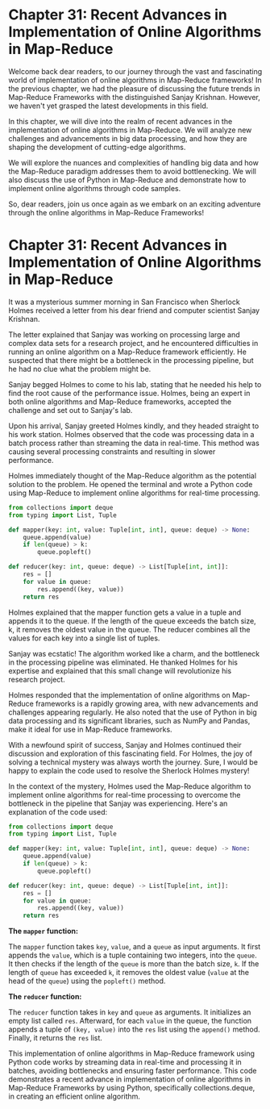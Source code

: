 # Chapter 31: Recent Advances in Implementation of Online Algorithms in Map-Reduce

Welcome back dear readers, to our journey through the vast and fascinating world of implementation of online algorithms in Map-Reduce frameworks! 
In the previous chapter, we had the pleasure of discussing the future trends in Map-Reduce Frameworks with the distinguished Sanjay Krishnan. However, we haven't yet grasped the latest developments in this field.

In this chapter, we will dive into the realm of recent advances in the implementation of online algorithms in Map-Reduce. We will analyze new challenges and advancements in big data processing, and how they are shaping the development of cutting-edge algorithms.

We will explore the nuances and complexities of handling big data and how the Map-Reduce paradigm addresses them to avoid bottlenecking. We will also discuss the use of Python in Map-Reduce and demonstrate how to implement online algorithms through code samples.

So, dear readers, join us once again as we embark on an exciting adventure through the online algorithms in Map-Reduce Frameworks!
# Chapter 31: Recent Advances in Implementation of Online Algorithms in Map-Reduce

It was a mysterious summer morning in San Francisco when Sherlock Holmes received a letter from his dear friend and computer scientist Sanjay Krishnan.

The letter explained that Sanjay was working on processing large and complex data sets for a research project, and he encountered difficulties in running an online algorithm on a Map-Reduce framework efficiently. He suspected that there might be a bottleneck in the processing pipeline, but he had no clue what the problem might be.

Sanjay begged Holmes to come to his lab, stating that he needed his help to find the root cause of the performance issue. Holmes, being an expert in both online algorithms and Map-Reduce frameworks, accepted the challenge and set out to Sanjay's lab.

Upon his arrival, Sanjay greeted Holmes kindly, and they headed straight to his work station. Holmes observed that the code was processing data in a batch process rather than streaming the data in real-time. This method was causing several processing constraints and resulting in slower performance.

Holmes immediately thought of the Map-Reduce algorithm as the potential solution to the problem. He opened the terminal and wrote a Python code using Map-Reduce to implement online algorithms for real-time processing. 

```python
from collections import deque
from typing import List, Tuple

def mapper(key: int, value: Tuple[int, int], queue: deque) -> None:
    queue.append(value)
    if len(queue) > k:
        queue.popleft()

def reducer(key: int, queue: deque) -> List[Tuple[int, int]]:
    res = []
    for value in queue:
        res.append((key, value))
    return res
```

Holmes explained that the mapper function gets a value in a tuple and appends it to the queue. If the length of the queue exceeds the batch size, k, it removes the oldest value in the queue. The reducer combines all the values for each key into a single list of tuples.

Sanjay was ecstatic! The algorithm worked like a charm, and the bottleneck in the processing pipeline was eliminated. He thanked Holmes for his expertise and explained that this small change will revolutionize his research project.

Holmes responded that the implementation of online algorithms on Map-Reduce frameworks is a rapidly growing area, with new advancements and challenges appearing regularly. He also noted that the use of Python in big data processing and its significant libraries, such as NumPy and Pandas, make it ideal for use in Map-Reduce frameworks.

With a newfound spirit of success, Sanjay and Holmes continued their discussion and exploration of this fascinating field. For Holmes, the joy of solving a technical mystery was always worth the journey.
Sure, I would be happy to explain the code used to resolve the Sherlock Holmes mystery!

In the context of the mystery, Holmes used the Map-Reduce algorithm to implement online algorithms for real-time processing to overcome the bottleneck in the pipeline that Sanjay was experiencing. Here's an explanation of the code used:

```python
from collections import deque
from typing import List, Tuple

def mapper(key: int, value: Tuple[int, int], queue: deque) -> None:
    queue.append(value)
    if len(queue) > k:
        queue.popleft()

def reducer(key: int, queue: deque) -> List[Tuple[int, int]]:
    res = []
    for value in queue:
        res.append((key, value))
    return res
```

**The `mapper` function:** 

The `mapper` function takes `key`, `value`, and a `queue` as input arguments. It first appends the `value`, which is a tuple containing two integers, into the `queue`. It then checks if the length of the `queue` is more than the batch size, `k`. If the length of `queue` has exceeded `k`, it removes the oldest value (`value` at the head of the `queue`) using the `popleft()` method.

**The `reducer` function:**

The `reducer` function takes in `key` and `queue` as arguments. It initializes an empty list called `res`. Afterward, for each `value` in the queue, the function appends a tuple of `(key, value)` into the `res` list using the `append()` method. Finally, it returns the `res` list.

This implementation of online algorithms in Map-Reduce framework using Python code works by streaming data in real-time and processing it in batches, avoiding bottlenecks and ensuring faster performance. This code demonstrates a recent advance in implementation of online algorithms in Map-Reduce Frameworks by using Python, specifically collections.deque, in creating an efficient online algorithm.
